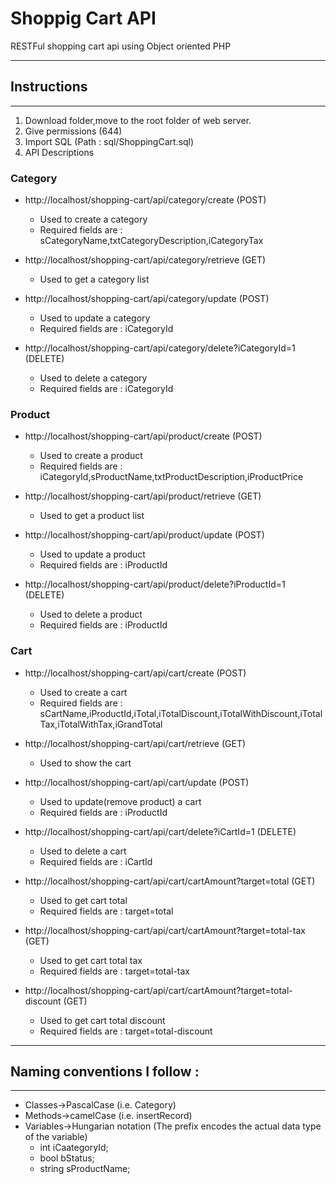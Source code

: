 # Shoppig Cart API

RESTFul shopping cart api using Object oriented PHP

************
## Instructions
************

1. Download folder,move to the root folder of web server.
2. Give permissions (644)
3. Import SQL (Path : sql/ShoppingCart.sql)
4. API Descriptions

### Category

- http://localhost/shopping-cart/api/category/create (POST)
	- Used to create a category
	- Required fields are :
		sCategoryName,txtCategoryDescription,iCategoryTax
	
- http://localhost/shopping-cart/api/category/retrieve (GET)
	- Used to get a category list
	
- http://localhost/shopping-cart/api/category/update (POST)
	- Used to update a category
	- Required fields are :
		iCategoryId

- http://localhost/shopping-cart/api/category/delete?iCategoryId=1 (DELETE)
	- Used to delete a category
	- Required fields are :
		iCategoryId
	
### Product

- http://localhost/shopping-cart/api/product/create (POST)
	- Used to create a product
	- Required fields are :
		iCategoryId,sProductName,txtProductDescription,iProductPrice
	
- http://localhost/shopping-cart/api/product/retrieve (GET)
	- Used to get a product list
	
- http://localhost/shopping-cart/api/product/update (POST)
	- Used to update a product
	- Required fields are :
		iProductId

- http://localhost/shopping-cart/api/product/delete?iProductId=1 (DELETE)
	- Used to delete a product
	- Required fields are :
		iProductId
	
### Cart

- http://localhost/shopping-cart/api/cart/create (POST)
	- Used to create a cart
	- Required fields are :
		sCartName,iProductId,iTotal,iTotalDiscount,iTotalWithDiscount,iTotalTax,iTotalWithTax,iGrandTotal
	
- http://localhost/shopping-cart/api/cart/retrieve (GET)
	- Used to show the cart
	
- http://localhost/shopping-cart/api/cart/update (POST)
	- Used to update(remove product) a cart
	- Required fields are :
		iProductId

- http://localhost/shopping-cart/api/cart/delete?iCartId=1 (DELETE)
	- Used to delete a cart
	- Required fields are :
		iCartId

- http://localhost/shopping-cart/api/cart/cartAmount?target=total (GET)
	- Used to get cart total
	- Required fields are :
		target=total

- http://localhost/shopping-cart/api/cart/cartAmount?target=total-tax (GET)
	- Used to get cart total tax
	- Required fields are :
		target=total-tax

- http://localhost/shopping-cart/api/cart/cartAmount?target=total-discount (GET)
	- Used to get cart total discount
	- Required fields are :
		target=total-discount
		
************
## Naming conventions I follow : 
************

- Classes->PascalCase (i.e. Category)
- Methods->camelCase  (i.e. insertRecord)
- Variables->Hungarian notation (The prefix encodes the actual data type of the variable)
	- int iCaategoryId;
	- bool bStatus;
	- string sProductName;
